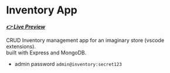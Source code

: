 # Inventory App

***[👉 Live Preview](https://extensions-marketplace.onrender.com)***  

CRUD Inventory management app for an imaginary store (vscode extensions).  
built with Express and MongoDB.

- admin password `admin@inventory:secret123`

